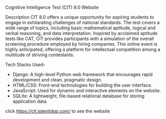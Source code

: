  Cognitive Intelligence Test (CIT) 8.0 Website 


Description
CIT 8.0 offers a unique opportunity for aspiring students to engage in exhilarating challenges of national standards. The test covers a wide range of topics, including basic mathematical aptitude, logical and verbal reasoning, and data interpretation. Inspired by acclaimed aptitude tests like CAT, CIT provides participants with a simulation of the overall screening procedure employed by hiring companies. This online event is highly anticipated, offering a platform for intellectual competition among a multitude of striving contestants.

Tech Stacks Used-
* Django: A high-level Python web framework that encourages rapid development and clean, pragmatic design.
* HTML/CSS: Front-end technologies for building the user interface.
* JavaScript: Used for dynamic and interactive elements on the website.
* SQLite: A lightweight, file-based relational database for storing application data.

click https://cit.istenitdgp.com/ to see the website
